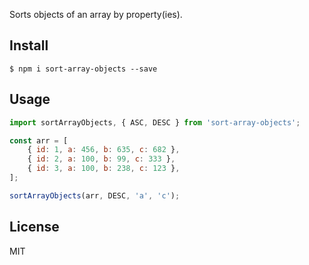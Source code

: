 Sorts objects of an array by property(ies).

## Install

```
$ npm i sort-array-objects --save
```

## Usage

```js
import sortArrayObjects, { ASC, DESC } from 'sort-array-objects';

const arr = [
    { id: 1, a: 456, b: 635, c: 682 },
    { id: 2, a: 100, b: 99, c: 333 },
    { id: 3, a: 100, b: 238, c: 123 },
];

sortArrayObjects(arr, DESC, 'a', 'c');

```

## License

MIT
